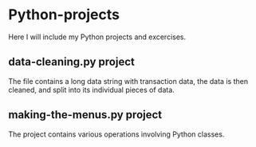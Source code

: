 # Python-projects

Here I will include my Python projects and excercises.

## data-cleaning.py project
The file contains a long data string with transaction data, the data is then cleaned, and split into its individual pieces of data.

## making-the-menus.py project
The project contains various operations involving Python classes.
